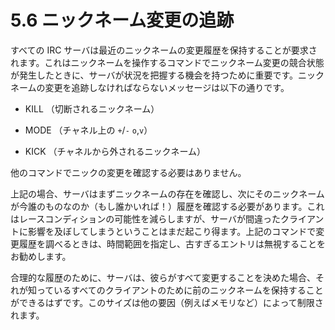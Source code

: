# 5.6 ニックネーム変更の追跡

すべての IRC サーバは最近のニックネームの変更履歴を保持することが要求されます。これはニックネームを操作するコマンドでニックネーム変更の競合状態が発生したときに、サーバが状況を把握する機会を持つために重要です。ニックネームの変更を追跡しなければならないメッセージは以下の通りです。

* KILL （切断されるニックネーム）

* MODE （チャネル上の `+`/`-` `o`,`v`）

* KICK （チャネルから外されるニックネーム）

他のコマンドでニックの変更を確認する必要はありません。

上記の場合、サーバはまずニックネームの存在を確認し、次にそのニックネームが今誰のものなのか（もし誰かいれば！）履歴を確認する必要があります。これはレースコンディションの可能性を減らしますが、サーバが間違ったクライアントに影響を及ぼしてしまうということはまだ起こり得ます。上記のコマンドで変更履歴を調べるときは、時間範囲を指定し、古すぎるエントリは無視することをお勧めします。

合理的な履歴のために、サーバは、彼らがすべて変更することを決めた場合、それが知っているすべてのクライアントのために前のニックネームを保持することができるはずです。このサイズは他の要因（例えばメモリなど）によって制限されます。
